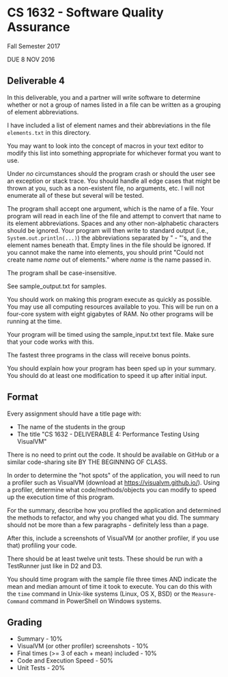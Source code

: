 # CS 1632 - Software Quality Assurance
Fall Semester 2017

DUE 8 NOV 2016

## Deliverable 4

In this deliverable, you and a partner will write software to determine whether or not a group of names listed in a file can be written as a grouping of element abbreviations.

I have included a list of element names and their abbreviations in the file `elements.txt` in this directory.

You may want to look into the concept of macros in your text editor to modify this list into something appropriate for whichever format you want to use.  

Under _no_ circumstances should the program crash or should the user see an exception or stack trace.  You should handle all edge cases that might be thrown at you, such as a non-existent file, no arguments, etc.  I will not enumerate all of these but several will be tested.

The program shall accept one argument, which is the name of a file.  Your program will read in each line of the file and attempt to convert that name to its element abbreviations.  Spaces and any other non-alphabetic characters should be ignored.  Your program will then write to standard output (i.e., `System.out.println(...)`) the abbreviations separated by " - "'s, and the element names beneath that.  Empty lines in the file should be ignored.  If you cannot make the name into elements, you should print "Could not create name *name* out of elements." where *name* is the name passed in.

The program shall be case-insensitive.

See sample_output.txt for samples.

You should work on making this program execute as quickly as possible.  You may use all computing resources available to you.  This will be run on a four-core system with eight gigabytes of RAM.  No other programs will be running at the time.

Your program will be timed using the sample_input.txt text file.  Make sure that your code works with this.

The fastest three programs in the class will receive bonus points.

You should explain how your program has been sped up in your summary.  You should do at least one modification to speed it up after initial input.

## Format
Every assignment should have a title page with:
* The name of the students in the group
* The title "CS 1632 - DELIVERABLE 4: Performance Testing Using VisualVM"

There is no need to print out the code.  It should be available on GitHub or a similar code-sharing site BY THE BEGINNING OF CLASS.

In order to determine the "hot spots" of the application, you will need to run a profiler such as VisualVM (download at https://visualvm.github.io/).  Using a profiler, determine what code/methods/objects you can modify to speed up the execution time of this program.  

For the summary, describe how you profiled the application and determined the methods to refactor, and why you changed what you did.  The summary should not be more than a few paragraphs - definitely less than a page. 

After this, include a screenshots of VisualVM (or another profiler, if you use that) profiling your code.

There should be at least twelve unit tests.  These should be run with a TestRunner just like in D2 and D3.

You should time program with the sample file three times AND indicate the mean and median amount of time it took to execute.  You can do this with the `time` command in Unix-like systems (Linux, OS X, BSD) or the `Measure-Command` command in PowerShell on Windows systems.

## Grading
* Summary - 10%
* VisualVM (or other profiler) screenshots - 10%
* Final times (>= 3 of each + mean) included - 10%
* Code and Execution Speed - 50%
* Unit Tests - 20%

